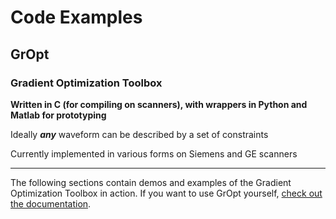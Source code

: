 # Code Examples

## GrOpt

### Gradient Optimization Toolbox 
**Written in C (for compiling on scanners), with wrappers in Python and Matlab for prototyping**

Ideally **_any_** waveform can be described by a set of constraints

Currently implemented in various forms on Siemens and GE scanners

***

The following sections contain demos and examples of the Gradient Optimization Toolbox in action. If you want to use GrOpt yourself, [check out the documentation](https://gropt.readthedocs.io/en/latest/).